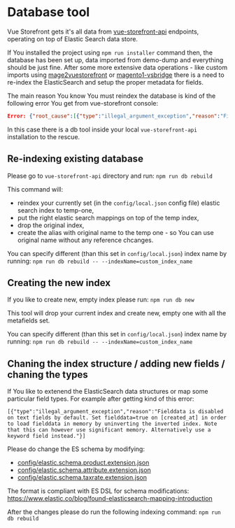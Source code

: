 # Database tool

Vue Storefront gets it's all data from [vue-storefront-api](https://github.com/DivanteLtd/vue-storefront-api) endpoints, operating on top of Elastic Search data store.

If You installed the project using `npm run installer` command then, the database has been set up, data imported from demo-dump and everything should be just fine.
After some more extensive data operations - like custom imports using [mage2vuestorefront](https://github.com/DivanteLtd/mage2vuestorefront) or [magento1-vsbridge](https://github.com/DivanteLtd/magento1-vsbridge) there is a need to re-index the ElasticSearch and setup the proper metadata for fields.

The main reason You know You must reindex the database is kind of the following error You get from vue-storefront console:

```json
Error: {"root_cause":[{"type":"illegal_argument_exception","reason":"Fielddata is disabled on text fields by default. Set fielddata=true on [created_at] in order to load fielddata in memory by uninverting the inverted index. Note that this can however use significant memory. Alternatively use a keyword field instead."}],"type":"search_phase_execution_exception","reason":"all shards failed","phase":"query","grouped":true,"failed_shards":[{"shard":0,"index":"vue_storefront_catalog_1521776807","node":"xIOeZW2lTwaprGXh6YLyCA","reason":{"type":"illegal_argument_exception","reason":"Fielddata is disabled on text fields by default. Set fielddata=true on [created_at] in order to load fielddata in memory by uninverting the inverted index. Note that this can however use significant memory. Alternatively use a keyword field instead."}}]}
```

In this case there is a db tool inside your local `vue-storefront-api` installation to the rescue.

## Re-indexing existing database

Please go to `vue-storefront-api` directory and run:
`npm run db rebuild`

This command will:

- reindex your currently set (in the `config/local.json` config file) elastic search index to temp-one,
- put the right elastic search mappings on top of the temp index,
- drop the original index,
- create the alias with original name to the temp one - so You can use original name without any reference chcanges.

You can specify different (than this set in `config/local.json`) index name by running:
`npm run db rebuild -- --indexName=custom_index_name`

## Creating the new index

If you like to create new, empty index please run:
`npm run db new`

This tool will drop your current index and create new, empty one with all the metafields set.

You can specify different (than this set in `config/local.json`) index name by running:
`npm run db rebuild -- --indexName=custom_index_name`

## Chaning the index structure / adding new fields / chaning the types

If You like to extenend the ElasticSearch data structures or map some particular field types. For example after getting kind of this error:

```
[{"type":"illegal_argument_exception","reason":"Fielddata is disabled on text fields by default. Set fielddata=true on [created_at] in order to load fielddata in memory by uninverting the inverted index. Note that this can however use significant memory. Alternatively use a keyword field instead."}]
```

Please do change the ES schema by modifying:

- [config/elastic.schema.product.extension.json](https://github.com/DivanteLtd/vue-storefront-api/blob/master/config/elastic.schema.product.extension.json)
- [config/elastic.schema.attribute.extension.json](https://github.com/DivanteLtd/vue-storefront-api/blob/master/config/elastic.schema.attribute.extension.json)
- [config/elastic.schema.taxrate.extension.json](https://github.com/DivanteLtd/vue-storefront-api/blob/master/config/elastic.schema.taxrate.extension.json)

The format is compliant with ES DSL for schema modifications: https://www.elastic.co/blog/found-elasticsearch-mapping-introduction

After the changes please do run the following indexing command:
`npm run db rebuild`
